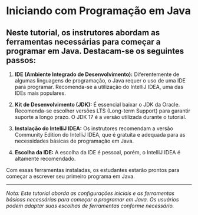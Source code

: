 # Iniciando com Programação em Java

## Neste tutorial, os instrutores abordam as ferramentas necessárias para começar a programar em Java. Destacam-se os seguintes passos:

1. **IDE (Ambiente Integrado de Desenvolvimento):** Diferentemente de algumas linguagens de programação, o Java requer o uso de uma IDE para programar. Recomenda-se a utilização do IntelliJ IDEA, uma das IDEs mais populares.

2. **Kit de Desenvolvimento (JDK):** É essencial baixar o JDK da Oracle. Recomenda-se escolher versões LTS (Long-term Support) para garantir suporte a longo prazo. O JDK 17 é a versão utilizada durante o tutorial.

3. **Instalação do IntelliJ IDEA:** Os instrutores recomendam a versão Community Edition do IntelliJ IDEA, que é gratuita e adequada para as necessidades básicas de programação em Java.

4. **Escolha da IDE:** A escolha da IDE é pessoal, porém, o IntelliJ IDEA é altamente recomendado.

Com essas ferramentas instaladas, os estudantes estarão prontos para começar a escrever seu primeiro programa em Java.

---

*Nota: Este tutorial aborda as configurações iniciais e as ferramentas básicas necessárias para começar a programar em Java. Os usuários podem adaptar suas escolhas de ferramentas conforme necessário.*

